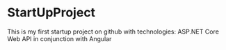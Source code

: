 # StartUpProject
This is my first startup project on github with technologies: ASP.NET Core Web API in conjunction with Angular
